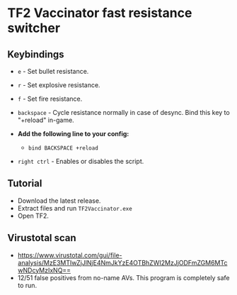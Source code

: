# TF2 Vaccinator fast resistance switcher

## Keybindings

- `e` - Set bullet resistance.

- `r` - Set explosive resistance.

- `f` - Set fire resistance.

- `backspace` - Cycle resistance normally in case of desync. Bind this key to "+reload" in-game.

- **Add the following line to your config:**
  * `bind BACKSPACE +reload`

- `right ctrl` - Enables or disables the script.

## Tutorial

- Download the latest release.
- Extract files and run `TF2Vaccinator.exe`
- Open TF2.

## Virustotal scan

- https://www.virustotal.com/gui/file-analysis/MzE3MTIwZjJlNjE4NmJkYzE4OTBhZWI2MzJjODFmZGM6MTcwNDcyMzIxNQ==
- 12/51 false positives from no-name AVs. This program is completely safe to run.
